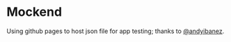 # Mockend

Using github pages to host json file for app testing; thanks to [@andyibanez](https://www.andyibanez.com/posts/quick-tip-hosting-json-files-github-for-free/).